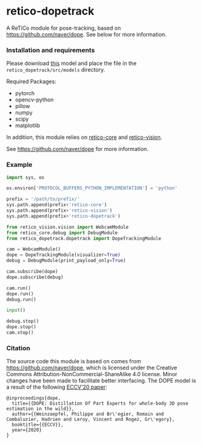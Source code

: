 # retico-dopetrack
A ReTiCo module for pose-tracking, based on https://github.com/naver/dope. 
See below for more information.

### Installation and requirements

Please download [this](http://download.europe.naverlabs.com/ComputerVision/DOPE_models/DOPErealtime_v1_0_0.pth.tgz)
model and place the file in the `retico_dopetrack/src/models` directory.

Required Packages:  
- pytorch  
- opencv-python  
- pillow  
- numpy  
- scipy  
- matplotlib  

In addition, this module relies on [retico-core](https://github.com/retico-team/retico-core) 
and [retico-vision](https://github.com/retico-team/retico-vision).

See https://github.com/naver/dope for more information.

### Example
```python
import sys, os

os.environ['PROTOCOL_BUFFERS_PYTHON_IMPLEMENTATION'] = 'python'

prefix = '/path/to/prefix/'
sys.path.append(prefix+'retico-core')
sys.path.append(prefix+'retico-vision')
sys.path.append(prefix+'retico-dopetrack')

from retico_vision.vision import WebcamModule 
from retico_core.debug import DebugModule
from retico_dopetrack.dopetrack import DopeTrackingModule

cam = WebcamModule()
dope = DopeTrackingModule(visualizer=True)
debug = DebugModule(print_payload_only=True)

cam.subscribe(dope)
dope.subscribe(debug)

cam.run()
dope.run()
debug.run()

input()

debug.stop()
dope.stop()
cam.stop()
```

### Citation
The source code this module is based on comes from https://github.com/naver/dope, which is 
licensed under the Creative Commons Attribution-NonCommercial-ShareAlike 4.0 license. Minor 
changes have been made to facilitate better interfacing. The DOPE model is a result of the 
following [ECCV'20 paper](https://www.ecva.net/papers/eccv_2020/papers_ECCV/papers/123710375.pdf):

```
@inproceedings{dope,
  title={{DOPE: Distillation Of Part Experts for whole-body 3D pose estimation in the wild}},
  author={{Weinzaepfel, Philippe and Br\'egier, Romain and Combaluzier, Hadrien and Leroy, Vincent and Rogez, Gr\'egory},
  booktitle={{ECCV}},
  year={2020}
}
```
